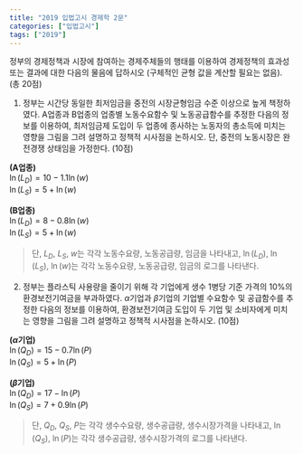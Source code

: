```yaml
---
title: "2019 입법고시 경제학 2문"
categories: ["입법고시"]
tags: ["2019"]
---
```


정부의 경제정책과 시장에 참여하는 경제주체들의 행태를 이용하여 경제정책의 효과성 또는 결과에 대한 다음의 물음에 답하시오 (구체적인 균형 값을 계산할 필요는 없음). (총 20점)

1) 정부는 시간당 동일한 최저임금을 중전의 시장균형임금 수준 이상으로 높게 책정하였다. A업종과 B업종의 업종별 노동수요함수 및 노동공급함수를 추정한 다음의 정보를 이용하여, 최저임금제 도입이 두 업종에 종사하는 노동자의 총소득에 미치는 영향을 그림을 그려 설명하고 정책적 시사점을 논하시오. 단, 중전의 노동시장은 완전경쟁 상태임을 가정한다. (10점)

<div class="question-figure">

**(A업종)**  
$\ln(L_D) = 10 - 1.1\ln(w)$  
$\ln(L_S) = 5 + \ln(w)$

**(B업종)**  
$\ln(L_D) = 8 - 0.8\ln(w)$  
$\ln(L_S) = 5 + \ln(w)$

</div>

> 단, $L_D$, $L_S$, $w$는 각각 노동수요량, 노동공급량, 임금을 나타내고, $\ln(L_D)$, $\ln(L_S)$, $\ln(w)$는 각각 노동수요량, 노동공급량, 임금의 로그를 나타낸다.

2) 정부는 플라스틱 사용량을 줄이기 위해 각 기업에게 생수 1병당 기준 가격의 10%의 환경보전기여금을 부과하였다. $\alpha$기업과 $\beta$기업의 기업별 수요함수 및 공급함수를 추정한 다음의 정보를 이용하여, 환경보전기여금 도입이 두 기업 및 소비자에게 미치는 영향을 그림을 그려 설명하고 정책적 시사점을 논하시오. (10점)

<div class="question-figure">

**($\alpha$기업)**  
$\ln(Q_D) = 15 - 0.7\ln(P)$  
$\ln(Q_S) = 5 + \ln(P)$

**($\beta$기업)**  
$\ln(Q_D) = 17 - \ln(P)$  
$\ln(Q_S) = 7 + 0.9\ln(P)$

</div>

> 단, $Q_D$, $Q_S$, $P$는 각각 생수수요량, 생수공급량, 생수시장가격을 나타내고, $\ln(Q_S)$, $\ln(P)$는 각각 생수공급량, 생수시장가격의 로그를 나타낸다.
